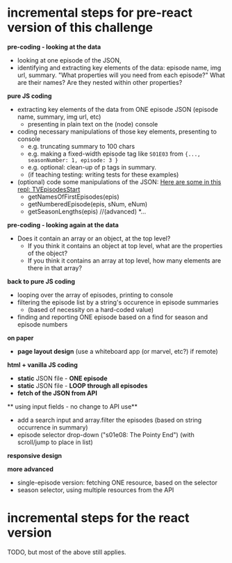 # incremental steps for pre-react version of this challenge

**pre-coding - looking at the data**
* looking at one episode of the JSON, 
* identifying and extracting key elements of the data:  episode name, img url, summary.  "What properties will you need from each episode?"  What are their names?  Are they nested within other properties?

**pure JS coding**
* extracting key elements of the data from ONE episode JSON (episode name, summary, img url, etc)
  * presenting in plain text on the (node) console
* coding necessary manipulations of those key elements, presenting to console
  * e.g. truncating summary to 100 chars
  * e.g. making a fixed-width episode tag like `S01E03` from `{..., seasonNumber: 1, episode: 3 }`
  * e.g. optional: clean-up of p tags in summary.
  * (if teaching testing: writing tests for these examples)
* (optional) code some manipulations of the JSON: [Here are some in this repl: TVEpisodesStart](https://repl.it/@NeillBogie/TVEpisodesStart)
  * getNamesOfFirstEpisodes(epis)
  * getNumberedEpisode(epis, sNum, eNum)
  * getSeasonLengths(epis) //(advanced)
  *...
  
**pre-coding - looking again at the data**
* Does it contain an array or an object, at the top level?
  * If you think it contains an object at top level, what are the properties of the object?
  * If you think it contains an array at top level, how many elements are there in that array?

**back to pure JS coding**
* looping over the array of episodes, printing to console
* filtering the episode list by a string's occurence in episode summaries
  * (based of necessity on a hard-coded value)
* finding and reporting ONE episode based on a find for season and episode numbers

**on paper**
* **page layout design** (use a whiteboard app (or marvel, etc?) if remote)

**html + vanilla JS coding**

* **static** JSON file - **ONE episode**
* **static** JSON file - **LOOP through all episodes**
* **fetch of the JSON from API**

** using input fields - no change to API use**
* add a search input and array.filter the episodes (based on string occurrence in summary)
* episode selector drop-down ("s01e08: The Pointy End") (with scroll/jump to place in list) 

**responsive design**

**more advanced**
* single-episode version: fetching ONE resource, based on the selector
* season selector, using multiple resources from the API

# incremental steps for the react version

TODO, but most of the above still applies.
